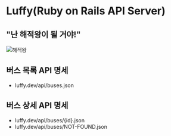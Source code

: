 # Luffy(Ruby on Rails API Server)

## "난 해적왕이 될 거야!"

![해적왕](https://attachment.namu.wiki/%EB%AA%BD%ED%82%A4%20D.%20%EB%A3%A8%ED%94%BC__Example4.jpg "루피")

## 버스 목록 API 명세

- luffy.dev/api/buses.json

## 버스 상세 API 명세

- luffy.dev/api/buses/{id}.json
- luffy.dev/api/buses/NOT-FOUND.json
